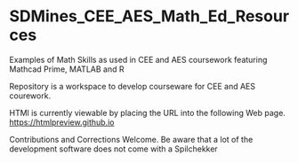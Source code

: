 # SDMines_CEE_AES_Math_Ed_Resources
Examples of Math Skills as used in CEE and AES coursework featuring Mathcad Prime, MATLAB and R

Repository is a workspace to develop courseware for CEE and AES courework.

HTMl is currently viewable by placing the URL into the following Web page.
https://htmlpreview.github.io

Contributions and Corrections Welcome.  Be aware that a lot of the development software does not come with a Spilchekker
